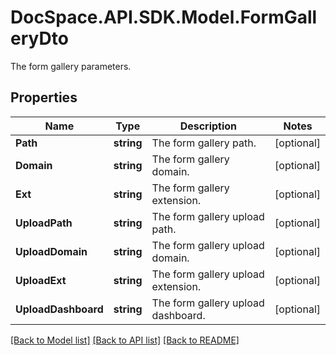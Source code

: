 # DocSpace.API.SDK.Model.FormGalleryDto
The form gallery parameters.

## Properties

Name | Type | Description | Notes
------------ | ------------- | ------------- | -------------
**Path** | **string** | The form gallery path. | [optional] 
**Domain** | **string** | The form gallery domain. | [optional] 
**Ext** | **string** | The form gallery extension. | [optional] 
**UploadPath** | **string** | The form gallery upload path. | [optional] 
**UploadDomain** | **string** | The form gallery upload domain. | [optional] 
**UploadExt** | **string** | The form gallery upload extension. | [optional] 
**UploadDashboard** | **string** | The form gallery upload dashboard. | [optional] 

[[Back to Model list]](../README.md#documentation-for-models) [[Back to API list]](../README.md#documentation-for-api-endpoints) [[Back to README]](../README.md)

